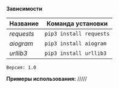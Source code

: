  **Зависимости**

| Название| Команда установки|
|--|--|
| *requests* | `pip3 install requests` |
| *aiogram* | `pip3 install aiogram` |
| *urllib3* | `pip3 install urllib3` |

    Версия: 1.0

 **Примеры использования:**
/////
